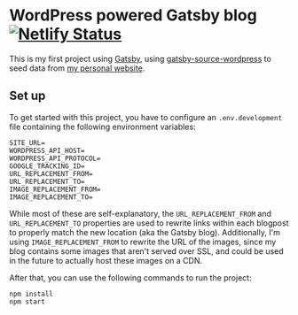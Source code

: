 # WordPress powered Gatsby blog [![Netlify Status](https://api.netlify.com/api/v1/badges/7d74b2f7-8c18-46cc-8d56-477fc30997fd/deploy-status)](https://app.netlify.com/sites/dimitrim/deploys)
This is my first project using [Gatsby](https://www.gatsbyjs.org/), using [gatsby-source-wordpress](https://www.gatsbyjs.org/packages/gatsby-source-wordpress/) to seed data from [my personal website](https://g00glen00b.be/).

## Set up
To get started with this project, you have to configure an `.env.development` file containing the following environment variables:

```env
SITE_URL=
WORDPRESS_API_HOST=
WORDPRESS_API_PROTOCOL=
GOOGLE_TRACKING_ID=
URL_REPLACEMENT_FROM=
URL_REPLACEMENT_TO=
IMAGE_REPLACEMENT_FROM=
IMAGE_REPLACEMENT_TO=
```

While most of these are self-explanatory, the `URL_REPLACEMENT_FROM` and `URL_REPLACEMENT_TO` properties are used to rewrite links within each blogpost to properly match the new location (aka the Gatsby blog). Additionally, I'm using `IMAGE_REPLACEMENT_FROM` to rewrite the URL of the images, since my blog contains some images that aren't served over SSL, and could be used in the future to actually host these images on a CDN.

After that, you can use the following commands to run the project:

```shell
npm install
npm start
```
